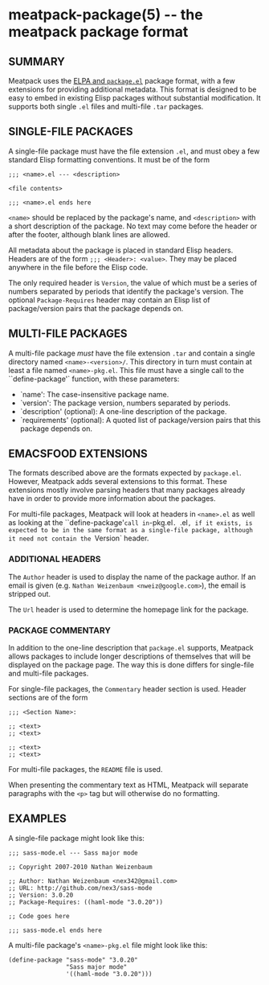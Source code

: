 meatpack-package(5) -- the meatpack  package format
====================================================

## SUMMARY

Meatpack uses the [ELPA and `package.el`](http://tromey.com/elpa/) package
format, with a few extensions for providing additional metadata. This format is
designed to be easy to embed in existing Elisp packages without substantial
modification. It supports both single `.el` files and multi-file `.tar`
packages.

## SINGLE-FILE PACKAGES

A single-file package must have the file extension `.el`, and must obey a few
standard Elisp formatting conventions. It must be of the form

    ;;; <name>.el --- <description>

    <file contents>

    ;;; <name>.el ends here

`<name>` should be replaced by the package's name, and `<description>` with a
short description of the package. No text may come before the header or after
the footer, although blank lines are allowed.

All metadata about the package is placed in standard Elisp headers. Headers are
of the form `;;; <Header>: <value>`. They may be placed anywhere in the file
before the Elisp code.

The only required header is `Version`, the value of which must be a series of
numbers separated by periods that identify the package's version. The optional
`Package-Requires` header may contain an Elisp list of package/version pairs
that the package depends on.

## MULTI-FILE PACKAGES

A multi-file package *must* have the file extension `.tar` and contain a single
directory named `<name>-<version>/`. This directory in turn must contain at
least a file named `<name>-pkg.el`. This file must have a single call to the
``define-package'` function, with these parameters:

* `name': The case-insensitive package name.
* `version': The package version, numbers separated by periods.
* `description' (optional): A one-line description of the package.
* `requirements' (optional): A quoted list of package/version pairs that this
  package depends on.

## EMACSFOOD EXTENSIONS

The formats described above are the formats expected by `package.el`. However,
Meatpack adds several extensions to this format. These extensions mostly
involve parsing headers that many packages already have in order to provide more
information about the packages.

For multi-file packages, Meatpack will look at headers in `<name>.el` as well
as looking at the ``define-package'` call in `<name>-pkg.el`. `<name>.el`, if it
exists, is expected to be in the same format as a single-file package, although
it need not contain the `Version` header.

### ADDITIONAL HEADERS

The `Author` header is used to display the name of the package author. If an
email is given (e.g. `Nathan Weizenbaum <nweiz@google.com>`), the email is
stripped out.

The `Url` header is used to determine the homepage link for the package.

### PACKAGE COMMENTARY

In addition to the one-line description that `package.el` supports, Meatpack
allows packages to include longer descriptions of themselves that will be
displayed on the package page. The way this is done differs for single-file and
multi-file packages.

For single-file packages, the `Commentary` header section is used. Header
sections are of the form

    ;;; <Section Name>:

    ;; <text>
    ;; <text>

    ;; <text>
    ;; <text>

For multi-file packages, the `README` file is used.

When presenting the commentary text as HTML, Meatpack will separate paragraphs
with the `<p>` tag but will otherwise do no formatting.

## EXAMPLES

A single-file package might look like this:

    ;;; sass-mode.el --- Sass major mode

    ;; Copyright 2007-2010 Nathan Weizenbaum

    ;; Author: Nathan Weizenbaum <nex342@gmail.com>
    ;; URL: http://github.com/nex3/sass-mode
    ;; Version: 3.0.20
    ;; Package-Requires: ((haml-mode "3.0.20"))

    ;; Code goes here

    ;;; sass-mode.el ends here

A multi-file package's `<name>-pkg.el` file might look like this:

    (define-package "sass-mode" "3.0.20"
                    "Sass major mode"
                    '((haml-mode "3.0.20")))
